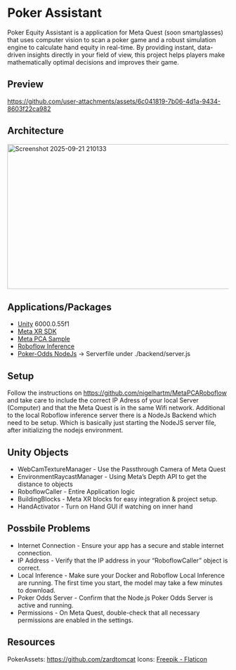 # Poker Assistant
Poker Equity Assistant is a application for Meta Quest (soon smartglasses) that uses computer vision to scan a poker game and a robust simulation engine to calculate hand equity in real-time. By providing instant, data-driven insights directly in your field of view, this project helps players make mathematically optimal decisions and improves their game.

## Preview
https://github.com/user-attachments/assets/6c041819-7b06-4d1a-9434-8603f22ca982

## Architecture
<img width="640" height="330" alt="Screenshot 2025-09-21 210133" src="https://github.com/user-attachments/assets/d43c6a1a-086c-4fbd-acf5-b05ff4dbac38" />

## Applications/Packages
* [Unity](https://unity.com/) 6000.0.55f1
* [Meta XR SDK](https://assetstore.unity.com/packages/tools/integration/meta-xr-all-in-one-sdk-269657)
* [Meta PCA Sample](https://github.com/oculus-samples/Unity-PassthroughCameraApiSamples)
* [Roboflow Inference](https://github.com/roboflow/inference)
* [Poker-Odds NodeJs](https://github.com/cookpete/poker-odds) -> Serverfile under ./backend/server.js

## Setup
Follow the instructions on https://github.com/nigelhartm/MetaPCARoboflow and take care to include the correct IP Adress of your local Server (Computer) and that the Meta Quest is in the same Wifi network.
Additional to the local Roboflow inference server there is a NodeJs Backend which need to be setup. Which is basically just starting the NodeJS server file, after initializing the nodejs environment.

## Unity Objects
* WebCamTextureManager - Use the Passthrough Camera of Meta Quest
* EnvironmentRaycastManager - Using Meta’s Depth API to get the distance to objects
* RoboflowCaller - Entire Application logic
* BuildingBlocks - Meta XR blocks for easy integration & project setup.
* HandActivator - Turn on Hand GUI if watching on inner hand

## Possbile Problems
* Internet Connection - Ensure your app has a secure and stable internet connection.
* IP Address - Verify that the IP address in your “RoboflowCaller” object is correct.
* Local Inference - Make sure your Docker and Roboflow Local Inference are running. The first time you start, the model may take a few minutes to download.
* Poker Odds Server - Confirm that the Node.js Poker Odds Server is active and running.
* Permissions - On Meta Quest, double-check that all necessary permissions are enabled in the settings.

## Resources
PokerAssets: https://github.com/zardtomcat
Icons: <a href="https://www.flaticon.com/free-icons/poker" title="poker icons">Freepik - Flaticon</a>
